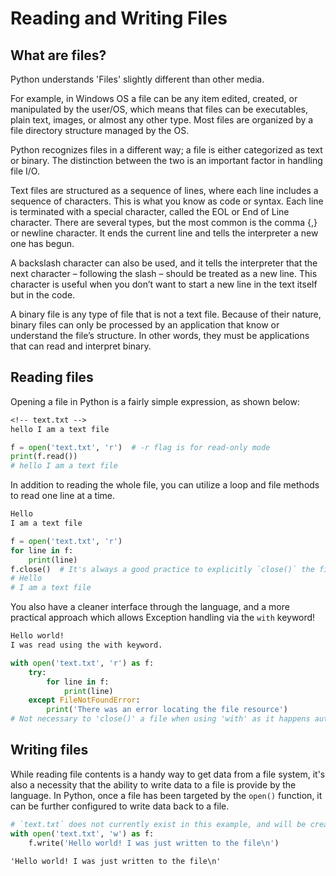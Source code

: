 # Reading and Writing Files

## What are files?
Python understands 'Files' slightly different than other media.

For example, in Windows OS a file can be any item edited, created, or manipulated by the user/OS, which means that files can be executables, plain text, images, or almost any other type. Most files are organized by a file directory structure managed by the OS.

Python recognizes files in a different way; a file is either categorized as text or binary. The distinction between the two is an important factor in handling file I/O.

Text files are structured as a sequence of lines, where each line includes a sequence of characters. This is what you know as code or syntax. Each line is terminated with a special character, called the EOL or End of Line character. There are several types, but the most common is the comma {,} or newline character. It ends the current line and tells the interpreter a new one has begun.

A backslash character can also be used, and it tells the interpreter that the next character – following the slash – should be treated as a new line. This character is useful when you don’t want to start a new line in the text itself but in the code.

A binary file is any type of file that is not a text file. Because of their nature, binary files can only be processed by an application that know or understand the file’s structure. In other words, they must be applications that can read and interpret binary.

## Reading files
Opening a file in Python is a fairly simple expression, as shown below:
```txt
<!-- text.txt -->
hello I am a text file
```

```python
f = open('text.txt', 'r')  # -r flag is for read-only mode
print(f.read())
# hello I am a text file
```

In addition to reading the whole file, you can utilize a loop and file methods to read one line at a time.
```txt
Hello
I am a text file
```
```python
f = open('text.txt', 'r')
for line in f:
    print(line)
f.close()  # It's always a good practice to explicitly `close()` the file when operations are complete.
# Hello
# I am a text file
```

You also have a cleaner interface through the language, and a more practical approach which allows Exception handling via the `with` keyword!
```txt
Hello world!
I was read using the with keyword.
```
```python
with open('text.txt', 'r') as f:
    try:
        for line in f:
            print(line)
    except FileNotFoundError:
        print('There was an error locating the file resource')
# Not necessary to 'close()' a file when using 'with' as it happens automatically
```

## Writing files
While reading file contents is a handy way to get data from a file system, it's also a necessity that the ability to write data to a file is provide by the language. In Python, once a file has been targeted by the `open()` function, it can be further configured to write data back to a file.
```python
# `text.txt` does not currently exist in this example, and will be created.
with open('text.txt', 'w') as f:
    f.write('Hello world! I was just written to the file\n')
```
```txt
'Hello world! I was just written to the file\n'
```
